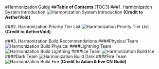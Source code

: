 #Harmonization Guide
##**Table of Contents**
[TOC3]
###1. Harmonization System Introduction 
![Harmonization System Introduction](https://i.imgur.com/IVYX2l7.png)
**(Credit to AetherVoid)**

###2. Harmonization Priority Tier List 
![Harmonization Priority Tier List](https://i.imgur.com/Hm4HiEf.png)
**(Credit to AetherVoid)**

###3. Harmonization Build Recommendations 
####Physical Team
![Harmonization Build Physical](https://i.imgur.com/k3pdGax.jpeg)
####Lightning Team
![Harmonization Build Lightning](https://i.imgur.com/Bwtp9t6.jpeg)
####Ice Team
![Harmonization Build Ice](https://i.imgur.com/qWMimuV.jpeg)
####Dark Team
![Harmonization Build Dark](https://i.imgur.com/1a3cVIf.jpeg)
####Fire Team
![Harmonization Build Fire](https://i.imgur.com/eOWur73.jpeg)
**(Credit to Adam & Eve CN Guild)**